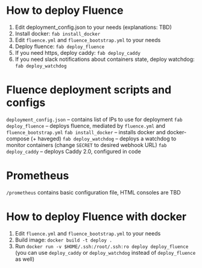 # How to deploy Fluence
1. Edit deployment_config.json to your needs (explanations: TBD)
2. Install docker: `fab install_docker`
3. Edit `fluence.yml` and `fluence_bootstrap.yml` to your needs
4. Deploy fluence: `fab deploy_fluence`
5. If you need https, deploy caddy: `fab deploy_caddy`
6. If you need slack notifications about containers state, deploy watchdog: `fab deploy_watchdog`

# Fluence deployment scripts and configs
`deployment_config.json` – contains list of IPs to use for deployment
`fab deploy_fluence` – deploys fluence, mediated by `fluence.yml` and `fluence_bootstrap.yml`
`fab install_docker` – installs docker and docker-compose (+ haveged)
`fab deploy_watchdog` – deploys a watchdog to monitor containers (change `SECRET` to desired webhook URL)
`fab deploy_caddy` – deploys Caddy 2.0, configured in code

# Prometheus
`/prometheus` contains basic configuration file, HTML consoles are TBD

# How to deploy Fluence with docker
1. Edit `fluence.yml` and `fluence_bootstrap.yml` to your needs
2. Build image: `docker build -t deploy .`
3. Run `docker run -v $HOME/.ssh:/root/.ssh:ro deploy deploy_fluence` (you can use `deploy_caddy` or `deploy_watchdog` instead of `deploy_fluence` as well)
